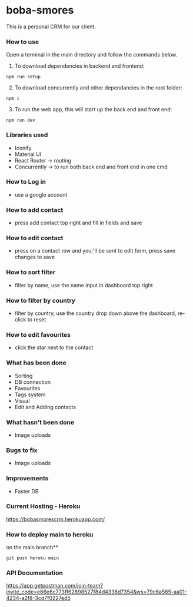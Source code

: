 # boba-smores
This is a personal CRM for our client.

### How to use
Open a terminal in the main directory and follow the commands below.

1. To download dependencies in backend and frontend:
```
npm run setup
```
2. To download concurrently and other dependancies in the root folder:
```
npm i
```
3. To run the web app, this will start up the back end and front end:
```
npm run dev
```


### Libraries used
- Iconify
- Material UI
- React Router -> routing
- Concurrently -> to run both back end and front end in one cmd

### How to Log in
- use a google account

### How to add contact
- press add contact top right and fill in fields and save

### How to edit contact
- press on a contact row and you;'ll be sent to edit form, press save changes to save

### How to sort filter
- filter by name, use the name input in dashboard top right

### How to filter by country
- filter by country, use the country drop down above the dashboard, re-click to reset

### How to edit favourites
- click the star next to the contact

### What has been done 
- Sorting
- DB connection
- Favourites
- Tags system
- Visual
- Edit and Adding contacts

### What hasn't been done
- Image uploads

### Bugs to fix
- Image uploads

### Improvements
- Faster DB

### Current Hosting - Heroku
https://bobasmorescrm.herokuapp.com/

### How to deploy main to heroku
on the main branch**
```
git push heroku main
```

### API Documentation
https://app.getpostman.com/join-team?invite_code=e66e6c773ff62898527f84d4338d7354&ws=79c6a565-aa01-4234-a2f8-3cd7f0227ed5

